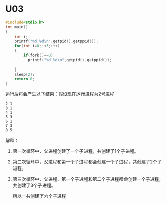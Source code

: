 # U03

```c
#include<stdio.h>
int main()
{
    int i;
    printf("%d %d\n",getpid(),getppid());
    for(int i=0;i<3;i++)
    {
        if(fork()==0)
          printf("%d %d\n",getpid(),getppid());
        
    }
    sleep(2);
    return 0;
}
```

运行后将会产生以下结果：假设现在运行进程为2号进程

```
2 1
3 1
4 1
5 3
6 1
7 3
8 5
```



解释：

1. 第一次循环中，父进程创建了一个子进程，共创建了1个子进程。  

2. 第二次循环中，父进程和第一个子进程都会创建一个子进程，共创建了2个子进程。  

3. 第三次循环中，父进程、第一个子进程和第二个子进程都会创建一个子进程，共创建了3个子进程。

   所以一共创建了六个子进程